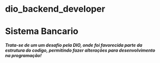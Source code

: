 # dio_backend_developer
# Sistema Bancario
##### Trata-se de um um desafio pela DIO, onde foi favorecida parte da estrutura do codigo, permitindo fazer alterações para desenvolvimento na programação!
